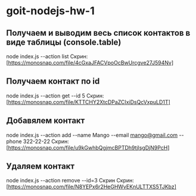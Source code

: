 # goit-nodejs-hw-1

## Получаем и выводим весь список контактов в виде таблицы (console.table)

node index.js --action list Скрин: [https://monosnap.com/file/4cGxaJFACVpoOcBwUrcgve27J594Nv]

## Получаем контакт по id

node index.js --action get --id 5 Скрин: [https://monosnap.com/file/KTTCHY2XtcDPaZCIxiDsQcVxpuLD1T]

## Добавялем контакт

node index.js --action add --name Mango --email mango@gmail.com --phone 322-22-22 Скрин:[https://monosnap.com/file/u9kGwhbQgjmcBPTDh9tjlsgDjN9PcH]

## Удаляем контакт

node index.js --action remove --id=3 Скрин Скрин:[https://monosnap.com/file/N8YEPx6r2HeGHWvEKnULTTXS5TJKbz]
